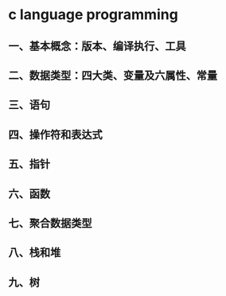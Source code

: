 # c language programming

## 一、基本概念：版本、编译执行、工具
## 二、数据类型：四大类、变量及六属性、常量
## 三、语句
## 四、操作符和表达式
## 五、指针
## 六、函数
## 七、聚合数据类型
## 八、栈和堆
## 九、树
